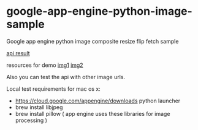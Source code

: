 google-app-engine-python-image-sample
=====================================

Google app engine python image composite resize flip fetch sample


[api result](http://imagemerge.appspot.com/?url1=https://bf887cb0698e0d75ce76e89c95d6859510a8d9e3.googledrive.com/host/0B-GD95vnz4VFcjg0VUp1QnA4ZWM/appengine_final.png&url2=http://dab1nmslvvntp.cloudfront.net/wp-content/uploads/2014/04/1398207574google-app-engine.png)

resources for demo
[img1](https://bf887cb0698e0d75ce76e89c95d6859510a8d9e3.googledrive.com/host/0B-GD95vnz4VFcjg0VUp1QnA4ZWM/appengine_final.png)
[img2](http://dab1nmslvvntp.cloudfront.net/wp-content/uploads/2014/04/1398207574google-app-engine.png)


Also you can test the api with other image urls.


Local test requirements for mac os x:
 - https://cloud.google.com/appengine/downloads python launcher
 - brew install libjpeg
 - brew install pillow ( app engine uses these libraries for image processing )
